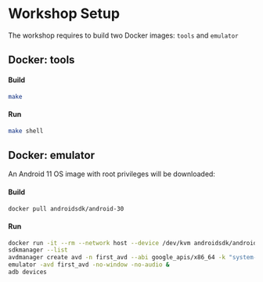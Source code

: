 # Workshop Setup

The workshop requires to build two Docker images: `tools` and `emulator`


## Docker: tools

#### Build

```sh
make
```

#### Run

```sh
make shell
```

## Docker: emulator

An Android 11 OS image with root privileges will be downloaded:

#### Build

```sh
docker pull androidsdk/android-30
```

#### Run

```sh
docker run -it --rm --network host --device /dev/kvm androidsdk/android-30:latest bash
sdkmanager --list
avdmanager create avd -n first_avd --abi google_apis/x86_64 -k "system-images;android-30;google_apis;x86_64"
emulator -avd first_avd -no-window -no-audio &
adb devices
```
